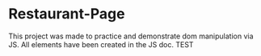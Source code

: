 # Restaurant-Page


This project was made to practice and demonstrate dom manipulation via JS. All elements have been created in the JS doc.  TEST
